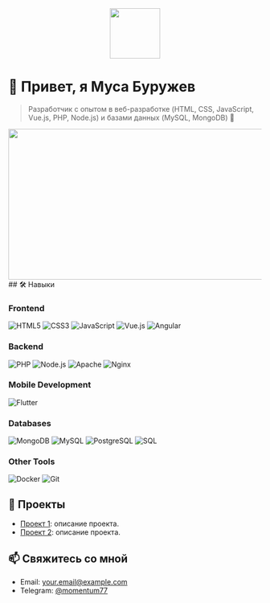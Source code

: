 <div id="header" align="center">
  <img src="https://media.giphy.com/media/M9gbBd9nbDrOTu1Mqx/giphy.gif" width="100"/>
</div>


# 👋 Привет, я Муса Буружев

> Разработчик с опытом в веб-разработке (HTML, CSS, JavaScript, Vue.js, PHP, Node.js) и базами данных (MySQL, MongoDB) 🚀

<div align="center">
  <img src="https://media.giphy.com/media/dWesBcTLavkZuG35MI/giphy.gif" width="600" height="300"/>
</div>
## 🛠 Навыки

### Frontend
![HTML5](https://img.shields.io/badge/-HTML5-E34F26?style=flat&logo=html5)
![CSS3](https://img.shields.io/badge/-CSS3-1572B6?style=flat&logo=css3)
![JavaScript](https://img.shields.io/badge/-JavaScript-F7DF1E?style=flat&logo=javascript)
![Vue.js](https://img.shields.io/badge/-Vue.js-4FC08D?style=flat&logo=vue.js)
![Angular](https://img.shields.io/badge/-Angular-DD0031?style=flat&logo=angular)

### Backend
![PHP](https://img.shields.io/badge/-PHP-777BB4?style=flat&logo=php)
![Node.js](https://img.shields.io/badge/-Node.js-339933?style=flat&logo=node.js)
![Apache](https://img.shields.io/badge/-Apache-D22128?style=flat&logo=apache)
![Nginx](https://img.shields.io/badge/-Nginx-009639?style=flat&logo=nginx)

### Mobile Development
![Flutter](https://img.shields.io/badge/-Flutter-02569B?style=flat&logo=flutter)

### Databases
![MongoDB](https://img.shields.io/badge/-MongoDB-47A248?style=flat&logo=mongodb)
![MySQL](https://img.shields.io/badge/-MySQL-4479A1?style=flat&logo=mysql)
![PostgreSQL](https://img.shields.io/badge/-PostgreSQL-336791?style=flat&logo=postgresql)
![SQL](https://img.shields.io/badge/-SQL-FF9900?style=flat&logo=sql)

### Other Tools
![Docker](https://img.shields.io/badge/-Docker-2496ED?style=flat&logo=docker)
![Git](https://img.shields.io/badge/-Git-F05032?style=flat&logo=git)

## 🌟 Проекты
- [Проект 1](ссылка): описание проекта.
- [Проект 2](ссылка): описание проекта.

## 📫 Свяжитесь со мной
- Email: your.email@example.com
- Telegram: [@momentum77](t.me/momentum77)
